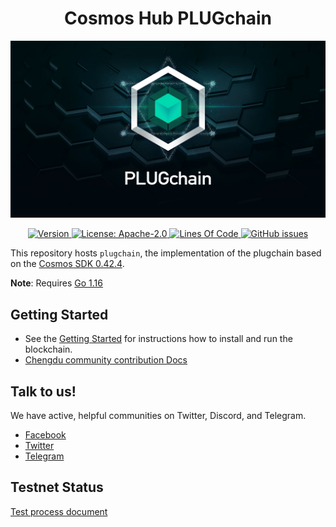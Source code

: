 
<div align="center">
  <h1>Cosmos Hub PLUGchain </h1>
</div>

 ![banner](docs/images/logo.jpg)
<div align="center">
  <a href="https://github.com/oracleNetworkProtocol/plugchain/releases/latest">
    <img alt="Version" src="https://img.shields.io/github/tag/oracleNetworkProtocol/plugchain.svg" />
  </a>
  <a href="https://github.com/oracleNetworkProtocol/plugchain/blob/master/LICENSE">
    <img alt="License: Apache-2.0" src="https://img.shields.io/github/license/oracleNetworkProtocol/plugchain.svg" />
  </a>
   <a href="https://github.com/oracleNetworkProtocol/plugchain">
    <img alt="Lines Of Code" src="https://tokei.rs/b1/github/oracleNetworkProtocol/plugchain" />
    </a>
    <a href="https://github.com/oracleNetworkProtocol/plugchain/issues">
    <img alt="GitHub issues" src="https://img.shields.io/github/issues/oracleNetworkProtocol/plugchain">
    </a>
</div>

This repository hosts `plugchain`, the implementation of the plugchain based on the [Cosmos SDK 0.42.4](https://github.com/cosmos/cosmos-sdk).

**Note**: Requires [Go 1.16](https://golang.org/dl/)

## Getting Started
* See the [Getting Started](https://github.com/oracleNetworkProtocol/plugchain/tree/main/docs/tutorial) for instructions how to install and run the blockchain.
* [Chengdu community contribution Docs](https://shimo.im/docs/pp38QGQVWyhXHkjg/read)

## Talk to us!

We have active, helpful communities on Twitter, Discord, and Telegram.

* [Facebook](https://www.facebook.com/profile.php?id=100068750358187)
* [Twitter](https://mobile.twitter.com/Plugchainclub)
* [Telegram](https://t.me/plugchain)


## Testnet Status
[Test process document](./docs/tutorial/en/testnet.md#1)
